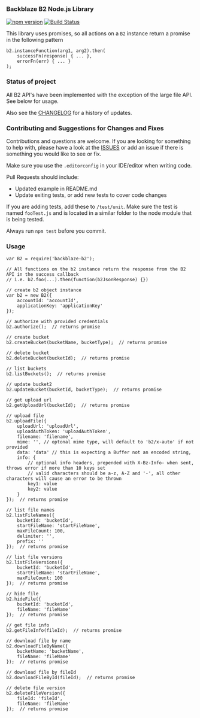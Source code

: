 ### Backblaze B2 Node.js Library 
[![npm version](https://badge.fury.io/js/backblaze-b2.svg)](https://badge.fury.io/js/backblaze-b2) [![Build Status](https://travis-ci.org/yakovkhalinsky/backblaze-b2.svg?branch=master)](https://travis-ci.org/yakovkhalinsky/backblaze-b2)

This library uses promises, so all actions on a `B2` instance return a promise in the following pattern
 
    b2.instanceFunction(arg1, arg2).then(
        successFn(response) { ... },
        errorFn(err) { ... } 
    );


### Status of project

All B2 API's have been implemented with the exception of the large file API. See below for usage.

Also see the [CHANGELOG](https://github.com/yakovkhalinsky/backblaze-b2/blob/master/CHANGELOG.md) for a history of updates.


### Contributing and Suggestions for Changes and Fixes

Contributions and questions are welcome. If you are looking for something to help with, please have a look at the 
[ISSUES](https://github.com/yakovkhalinsky/backblaze-b2/issues) or add an issue if there is something you would like to see or fix.

Make sure you use the `.editorconfig` in your IDE/editor when writing code.

Pull Requests should include:

*   Updated example in README.md
*   Update exiting tests, or add new tests to cover code changes
 
If you are adding tests, add these to `/test/unit`. Make sure the test is named `fooTest.js` and 
is located in a similar folder to the node module that is being tested.

Always run `npm test` before you commit.


### Usage

    var B2 = require('backblaze-b2');
    
    // All functions on the b2 instance return the response from the B2 API in the success callback
    // i.e. b2.foo(...).then(function(b2JsonResponse) {})
    
    // create b2 object instance
    var b2 = new B2({
        accountId: 'accountId',
        applicationKey: 'applicationKey'
    });
    
    // authorize with provided credentials
    b2.authorize();  // returns promise
    
    // create bucket
    b2.createBucket(bucketName, bucketType);  // returns promise
    
    // delete bucket
    b2.deleteBucket(bucketId);  // returns promise
    
    // list buckets
    b2.listBuckets();  // returns promise
    
    // update bucket2
    b2.updateBucket(bucketId, bucketType);  // returns promise
    
    // get upload url
    b2.getUploadUrl(bucketId);  // returns promise
    
    // upload file
    b2.uploadFile({
        uploadUrl: 'uploadUrl',
        uploadAuthToken: 'uploadAuthToken',
        filename: 'filename',
        mime: '', // optonal mime type, will default to 'b2/x-auto' if not provided
        data: 'data' // this is expecting a Buffer not an encoded string,
        info: { 
            // optional info headers, prepended with X-Bz-Info- when sent, throws error if more than 10 keys set
            // valid characters should be a-z, A-Z and '-', all other characters will cause an error to be thrown
            key1: value
            key2: value
        }
    });  // returns promise
        
    // list file names
    b2.listFileNames({
        bucketId: 'bucketId',
        startFileName: 'startFileName',
        maxFileCount: 100,
        delimiter: '',
        prefix: ''
    });  // returns promise
            
    // list file versions
    b2.listFileVersions({
        bucketId: 'bucketId',
        startFileName: 'startFileName',
        maxFileCount: 100
    });  // returns promise
            
    // hide file
    b2.hideFile({
        bucketId: 'bucketId',
        fileName: 'fileName'
    });  // returns promise
                
    // get file info
    b2.getFileInfo(fileId);  // returns promise

    // download file by name
    b2.downloadFileByName({
        bucketName: 'bucketName',
        fileName: 'fileName'
    });  // returns promise
                
    // download file by fileId
    b2.downloadFileById(fileId);  // returns promise
    
    // delete file version
    b2.deleteFileVersion({
        fileId: 'fileId',
        fileName: 'fileName'
    });  // returns promise
    
